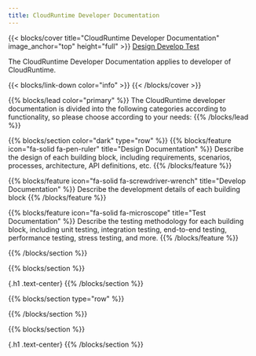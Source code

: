 ```yaml
---
title: CloudRuntime Developer Documentation
---
```


{{< blocks/cover title="CloudRuntime Developer Documentation" image_anchor="top" height="full" >}}
<a class="btn btn-lg btn-secondary me-3 mb-4" href="./design/">
  Design <i class="fa-solid fa-pen-ruler ms-2"></i>
</a>
<a class="btn btn-lg btn-secondary me-3 mb-4" href="./develop/">
  Develop <i class="fa-solid fa-screwdriver-wrench ms-2 "></i>
</a>
<a class="btn btn-lg btn-secondary me-3 mb-4" href="./test/">
  Test <i class="fa-solid fa-microscope ms-2 "></i>
</a>
<p class="lead mt-5">The CloudRuntime Developer Documentation applies to developer of CloudRuntime.</p>
{{< blocks/link-down color="info" >}}
{{< /blocks/cover >}}


{{% blocks/lead color="primary" %}}
The CloudRuntime developer documentation is divided into the following categories according to functionality, so please choose according to your needs:
{{% /blocks/lead %}}


{{% blocks/section color="dark" type="row" %}}
{{% blocks/feature icon="fa-solid fa-pen-ruler" title="Design Documentation" %}}
Describe the design of each building block, including requirements, scenarios, processes, architecture, API definitions, etc.
{{% /blocks/feature %}}


{{% blocks/feature icon="fa-solid fa-screwdriver-wrench" title="Develop Documentation" %}}
Describe the development details of each building block
{{% /blocks/feature %}}

{{% blocks/feature icon="fa-solid fa-microscope" title="Test Documentation" %}}
Describe the testing methodology for each building block, including unit testing, integration testing, end-to-end testing, performance testing, stress testing, and more.
{{% /blocks/feature %}}


{{% /blocks/section %}}


{{% blocks/section %}}

{.h1 .text-center}
{{% /blocks/section %}}


{{% blocks/section type="row" %}}

{{% /blocks/section %}}


{{% blocks/section %}}

{.h1 .text-center}
{{% /blocks/section %}}